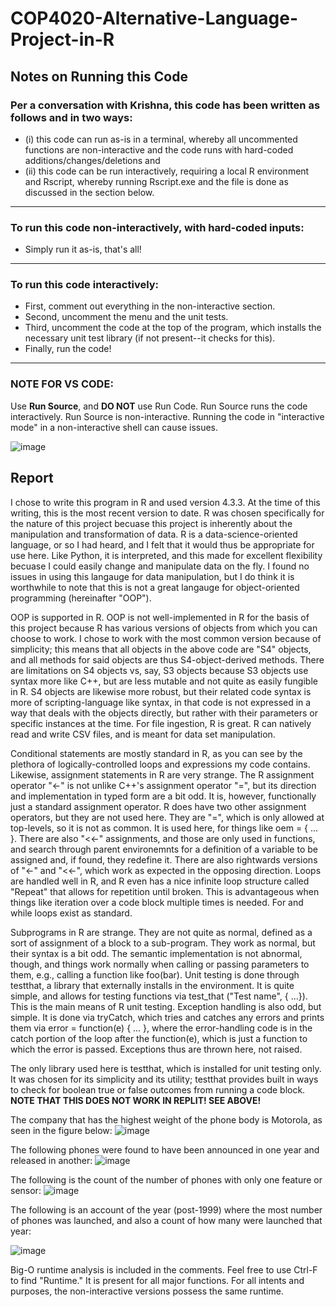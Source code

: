 # COP4020-Alternative-Language-Project-in-R
## Notes on Running this Code
### Per a conversation with Krishna, this code has been written as follows and in two ways: 
- (i) this code can run as-is in a terminal, whereby all uncommented functions are non-interactive and the code runs with hard-coded additions/changes/deletions and
- (ii) this code can be run interactively, requiring a local R environment and Rscript, whereby running Rscript.exe and the file is done as discussed in the section below.

---

### __To run this code non-interactively, with hard-coded inputs:__
- Simply run it as-is, that's all!

---

### __To run this code interactively:__
- First, comment out everything in the non-interactive section.
- Second, uncomment the menu and the unit tests.
- Third, uncomment the code at the top of the program, which installs the necessary unit test library (if not present--it checks for this).
- Finally, run the code!

---

### **NOTE FOR VS CODE**: 

Use **Run Source**, and **DO NOT** use Run Code. Run Source runs the code interactively. Run Source is non-interactive.
Running the code in "interactive mode" in a non-interactive shell can cause issues.

![image](https://github.com/WJGardnerJr/COP4020-Alternative-Language-Project-in-R/assets/135628958/f69390d3-f0db-4626-9514-b10ca10aed8b)

## Report

I chose to write this program in R and used version 4.3.3. At the time of this writing, this is the most recent
version to date. R was chosen specifically for the nature of this project becuase this project is inherently about the
manipulation and transformation of data. R is a data-science-oriented language, or so I had heard, and I felt that it would
thus be appropriate for use here. Like Python, it is interpreted, and this made for excellent flexibility becuase I could easily
change and manipulate data on the fly. I found no issues in using this langauge for data manipulation, but I do think it is 
worthwhile to note that this is not a great langauge for object-oriented programming (hereinafter "OOP").

OOP is supported in R. OOP is not well-implemented in R for the basis of this project because R has various versions of objects from
which you can choose to work. I chose to work with the most common version because of simplicity; this means that all objects in the 
above code are "S4" objects, and all methods for said objects are thus S4-object-derived methods. There are limitations on S4 objects vs,
say, S3 objects because S3 objects use syntax more like C++, but are less mutable and not quite as easily fungible in R. S4 objects are
likewise more robust, but their related code syntax is more of scripting-language like syntax, in that code is not expressed in a way that
deals with the objects directly, but rather with their parameters or specific instances at the time. For file ingestion, R is great. R
can natively read and write CSV files, and is meant for data set manipulation.

Conditional statements are mostly standard in R, as you can see by the plethora of logically-controlled loops and expressions my code contains.
Likewise, assignment statements in R are very strange. The R assignment operator "<-" is not unlike C++'s assignment operator "=", but its direction
and implementation in typed form are a bit odd. It is, however, functionally just a standard assignment operator. R does have two other assignment operators,
but they are not used here. They are "=", which is only allowed at top-levels, so it is not as common. It is used here, for things like oem = { ... }.
There are also "<<-" assignments, and those are only used in functions, and search through parent environemnts for a definition of a variable to be assigned and, if found, they redefine it. There are also rightwards versions of "<-" and "<<-", which work as expected in the opposing direction. Loops are handled well in R, and
R even has a nice infinite loop structure called "Repeat" that allows for repetition until broken. This is advantageous when things like iteration
over a code block multiple times is needed. For and while loops exist as standard. 

Subprograms in R are strange. They are not quite as normal, defined as a sort of assignment of a block to a sub-program. They work as normal, but their syntax is a bit odd. The semantic implementation is not abnormal, though, and things work normally when calling or passing parameters to them, e.g., calling a function like foo(bar). Unit testing is done through testthat, a library that externally installs in the environment. It is quite simple, and allows for testing functions via test_that ("Test name", { ...}). This is the main means of R unit testing. Exception handling is also odd, but simple. It is done via tryCatch, which tries and catches any errors and prints them via error = function(e) { ... }, where the error-handling code is in the catch portion of the loop after the function(e), which is just a function to which the error is passed. Exceptions thus are thrown here, not raised.

The only library used here is testthat, which is installed for unit testing only. It was chosen for its simplicity and its utility; testthat provides built in ways to check for boolean true or false outcomes from running a code block. **NOTE THAT THIS DOES NOT WORK IN REPLIT! SEE ABOVE!**

The company that has the highest weight of the phone body is Motorola, as seen in the figure below:
![image](https://github.com/WJGardnerJr/COP4020-Alternative-Language-Project-in-R/assets/135628958/1e876632-c8f4-45bc-8d44-c394f7c72ad2)

The following phones were found to have been announced in one year and released in another:
![image](https://github.com/WJGardnerJr/COP4020-Alternative-Language-Project-in-R/assets/135628958/03c978b7-c379-4744-8d70-728980af3ecf)

The following is the count of the number of phones with only one feature or sensor:
![image](https://github.com/WJGardnerJr/COP4020-Alternative-Language-Project-in-R/assets/135628958/169a65c2-47b4-44ba-94ad-35ed35a65c9d)

The following is an account of the year (post-1999) where the most number of phones was launched, and also a count of how many were launched that year:

![image](https://github.com/WJGardnerJr/COP4020-Alternative-Language-Project-in-R/assets/135628958/d021103c-fce8-4535-9fce-30ccdd30923f)

Big-O runtime analysis is included in the comments. Feel free to use Ctrl-F to find "Runtime." It is present for all major functions. For all intents and purposes, the non-interactive versions possess the same runtime.

